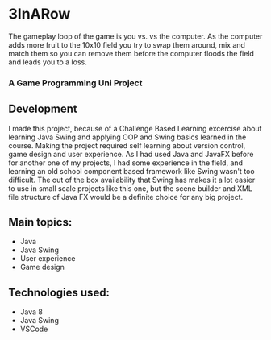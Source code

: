 # 3InARow

The gameplay loop of the game is you vs. vs the computer. As the computer adds more fruit to the 10x10 field you try to swap them around, 
mix and match them so you can remove them before the computer floods the field and leads you to a loss.

### A Game Programming Uni Project

## Development 

I made this project, because of a Challenge Based Learning excercise about learning Java Swing and applying OOP and 
Swing basics learned in the course. Making the project required self learning about version control, game design
and user experience. As I had used Java and JavaFX before for another one of my projects, I had some experience in the field, 
and learning an old school component based framework like Swing wasn't too difficult. The out of the box availability that Swing 
has makes it a lot easier to use in small scale projects like this one, but the scene builder and XML file structure of Java FX 
would be a definite choice for any big project.

## Main topics:

  - Java
  - Java Swing
  - User experience
  - Game design
    
## Technologies used: 

  - Java 8
  - Java Swing
  - VSCode
